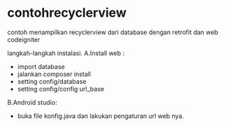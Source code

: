 # contohrecyclerview
contoh menampilkan recyclerview dari database dengan retrofit dan web codeigniter

langkah-langkah instalasi.
A.Install web :
  - import database
  - jalankan composer install
  - setting config/database
  - setting config/config url_base
  
B.Android studio:
  - buka file konfig.java dan lakukan pengaturan url web nya.
  
  
  
